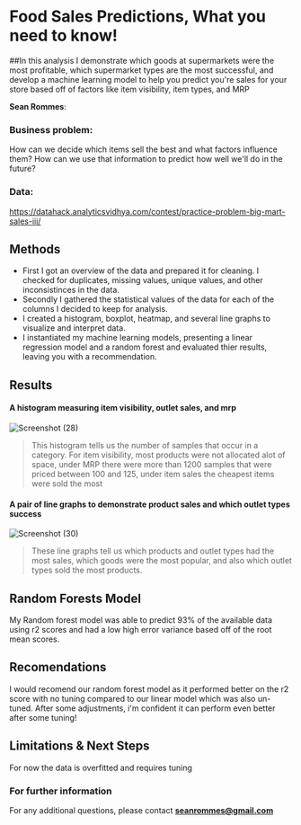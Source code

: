 # Food Sales Predictions, What you need to know!
##In this analysis I demonstrate which goods at supermarkets were the most profitable, which supermarket types are the most successful, and develop a machine learning model to help you predict you're sales for your store based off of factors like item visibility, item types, and MRP

**Sean Rommes**: 

### Business problem:

How can we decide which items sell the best and what factors influence them? How can we use that information to predict how well we'll do in the future?


### Data:
https://datahack.analyticsvidhya.com/contest/practice-problem-big-mart-sales-iii/


## Methods
- First I got an overview of the data and prepared it for cleaning. I checked for duplicates, missing values, unique values, and other inconsistinces in the data.
- Secondly I gathered the statistical values of the data for each of the columns I decided to keep for analysis.
- I created a histogram, boxplot, heatmap, and several line graphs to visualize and interpret data.
- I instantiated my machine learning models, presenting a linear regression model and a random forest and evaluated thier results, leaving you with a recommendation.

## Results

#### A histogram measuring item visibility, outlet sales, and mrp
![Screenshot (28)](https://user-images.githubusercontent.com/107956865/181852486-fd5b30d2-3551-4eae-8138-b884c44594c0.png)


> This histogram tells us the number of samples that occur in a category. For item visibility, most products were not allocated alot of space, under MRP there were more than 1200 samples that were priced between 100 and 125, under item sales the cheapest items were sold the most

#### A pair of line graphs to demonstrate product sales and which outlet types success
![Screenshot (30)](https://user-images.githubusercontent.com/107956865/181852992-95bdb0d2-34a3-4df5-8f78-503475c47b64.png)

> These line graphs tell us which products and outlet types had the most sales, which goods were the most popular, and also which outlet types sold the most products.
## Random Forests Model

My Random forest model was able to predict 93% of the available data using r2 scores and had a low high error variance based off of the root mean scores. 

## Recomendations
I would recomend our random forest model as it performed better on the r2 score with no tuning compared to our linear model which was also un-tuned. After some adjustments, i'm confident it can perform even better after some tuning!

## Limitations & Next Steps

For now the data is overfitted and requires tuning 


### For further information


For any additional questions, please contact **seanrommes@gmail.com**
